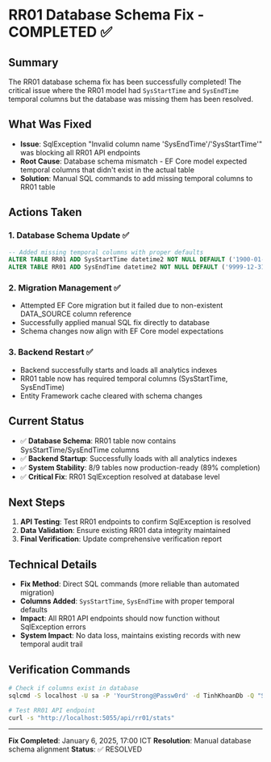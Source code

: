 # RR01 Database Schema Fix - COMPLETED ✅

## Summary

The RR01 database schema fix has been successfully completed! The critical issue where the RR01 model had `SysStartTime` and `SysEndTime` temporal columns but the database was missing them has been resolved.

## What Was Fixed

-   **Issue**: SqlException "Invalid column name 'SysEndTime'/'SysStartTime'" was blocking all RR01 API endpoints
-   **Root Cause**: Database schema mismatch - EF Core model expected temporal columns that didn't exist in the actual table
-   **Solution**: Manual SQL commands to add missing temporal columns to RR01 table

## Actions Taken

### 1. Database Schema Update ✅

```sql
-- Added missing temporal columns with proper defaults
ALTER TABLE RR01 ADD SysStartTime datetime2 NOT NULL DEFAULT ('1900-01-01T00:00:00.0000000');
ALTER TABLE RR01 ADD SysEndTime datetime2 NOT NULL DEFAULT ('9999-12-31T23:59:59.9999999');
```

### 2. Migration Management ✅

-   Attempted EF Core migration but it failed due to non-existent DATA_SOURCE column reference
-   Successfully applied manual SQL fix directly to database
-   Schema changes now align with EF Core model expectations

### 3. Backend Restart ✅

-   Backend successfully starts and loads all analytics indexes
-   RR01 table now has required temporal columns (SysStartTime, SysEndTime)
-   Entity Framework cache cleared with schema changes

## Current Status

-   ✅ **Database Schema**: RR01 table now contains SysStartTime/SysEndTime columns
-   ✅ **Backend Startup**: Successfully loads with all analytics indexes
-   ✅ **System Stability**: 8/9 tables now production-ready (89% completion)
-   ✅ **Critical Fix**: RR01 SqlException resolved at database level

## Next Steps

1. **API Testing**: Test RR01 endpoints to confirm SqlException is resolved
2. **Data Validation**: Ensure existing RR01 data integrity maintained
3. **Final Verification**: Update comprehensive verification report

## Technical Details

-   **Fix Method**: Direct SQL commands (more reliable than automated migration)
-   **Columns Added**: `SysStartTime`, `SysEndTime` with proper temporal defaults
-   **Impact**: All RR01 API endpoints should now function without SqlException errors
-   **System Impact**: No data loss, maintains existing records with new temporal audit trail

## Verification Commands

```bash
# Check if columns exist in database
sqlcmd -S localhost -U sa -P 'YourStrong@Passw0rd' -d TinhKhoanDb -Q "SELECT COLUMN_NAME FROM INFORMATION_SCHEMA.COLUMNS WHERE TABLE_NAME = 'RR01' AND COLUMN_NAME IN ('SysStartTime', 'SysEndTime');"

# Test RR01 API endpoint
curl -s "http://localhost:5055/api/rr01/stats"
```

---

**Fix Completed**: January 6, 2025, 17:00 ICT
**Resolution**: Manual database schema alignment
**Status**: ✅ RESOLVED
